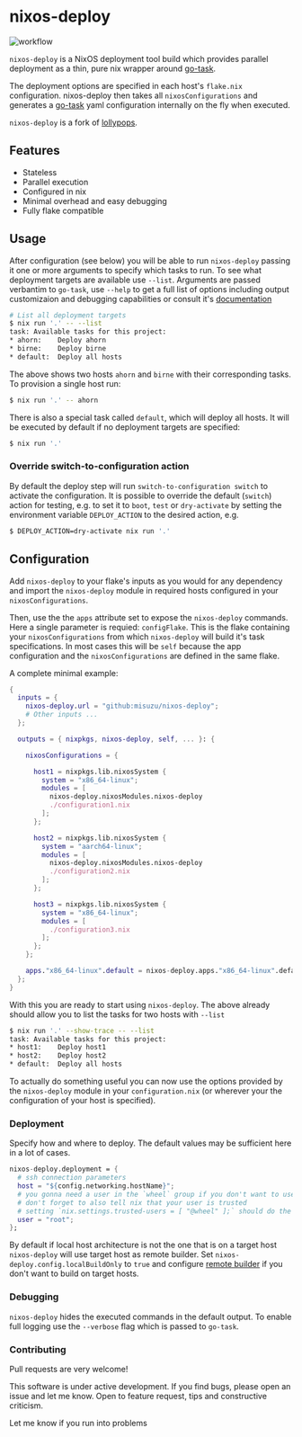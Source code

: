 # nixos-deploy
![workflow](https://github.com/misuzu/nixos-deploy/actions/workflows/nix.yml/badge.svg)

`nixos-deploy` is a NixOS deployment tool build which provides parallel
deployment as a thin, pure nix wrapper around [go-task](https://taskfile.dev/).

The deployment options are specified in each host's `flake.nix`
configuration. nixos-deploy then takes all `nixosConfigurations` and generates a
[go-task](https://taskfile.dev/) yaml configuration internally on the fly when
executed.

`nixos-deploy` is a fork of [lollypops](https://github.com/pinpox/lollypops).

## Features

- Stateless
- Parallel execution
- Configured in nix
- Minimal overhead and easy debugging
- Fully flake compatible

## Usage

After configuration (see below) you will be able to run `nixos-deploy` passing it one
or more arguments to specify which tasks to run. To see what deployment targets
are available use `--list`. Arguments are passed verbantim to `go-task`, use `--help`
to get a full list of options including output customizaion and debugging
capabilities or consult it's [documentation](https://taskfile.dev/usage/)

```sh
# List all deployment targets
$ nix run '.' -- --list
task: Available tasks for this project:
* ahorn:    Deploy ahorn
* birne:    Deploy birne
* default:  Deploy all hosts
```

The above shows two hosts `ahorn` and `birne` with their corresponding tasks.
To provision a single host run:

```sh
$ nix run '.' -- ahorn
```

There is also a special task called `default`, which will deploy all hosts.
It will be executed by default if no deployment targets are specified:

```sh
$ nix run '.'
```

### Override switch-to-configuration action

By default the deploy step will run `switch-to-configuration switch` to activate the
configuration. It is possible to override the default
(`switch`) action for testing, e.g. to set it to `boot`, `test` or
`dry-activate` by setting the environment variable `DEPLOY_ACTION` to the
desired action, e.g.

```sh
$ DEPLOY_ACTION=dry-activate nix run '.'
```

## Configuration

Add `nixos-deploy` to your flake's inputs as you would for any dependency and import
the `nixos-deploy` module in required hosts configured in your `nixosConfigurations`.

Then, use the the `apps` attribute set to expose the `nixos-deploy` commands.
Here a single parameter is requied: `configFlake`. This is the flake containing
your `nixosConfigurations` from which `nixos-deploy` will build it's task
specifications. In most cases this will be `self` because the app configuration
and the `nixosConfigurations` are defined in the same flake.

A complete minimal example:

```nix
{
  inputs = {
    nixos-deploy.url = "github:misuzu/nixos-deploy";
    # Other inputs ...
  };

  outputs = { nixpkgs, nixos-deploy, self, ... }: {

    nixosConfigurations = {

      host1 = nixpkgs.lib.nixosSystem {
        system = "x86_64-linux";
        modules = [
          nixos-deploy.nixosModules.nixos-deploy
          ./configuration1.nix
        ];
      };

      host2 = nixpkgs.lib.nixosSystem {
        system = "aarch64-linux";
        modules = [
          nixos-deploy.nixosModules.nixos-deploy
          ./configuration2.nix
        ];
      };

      host3 = nixpkgs.lib.nixosSystem {
        system = "x86_64-linux";
        modules = [
          ./configuration3.nix
        ];
      };
    };

    apps."x86_64-linux".default = nixos-deploy.apps."x86_64-linux".default { configFlake = self; };
  };
}
```

With this you are ready to start using `nixos-deploy`. The above already should allow
you to list the tasks for two hosts with `--list`

```sh
$ nix run '.' --show-trace -- --list
task: Available tasks for this project:
* host1:    Deploy host1
* host2:    Deploy host2
* default:  Deploy all hosts
```

To actually do something useful you can now use the options provided by the
`nixos-deploy` module in your `configuration.nix` (or wherever your the
configuration of your host is specified).

### Deployment

Specify how and where to deploy. The default values may be sufficient here in
a lot of cases.

```nix
nixos-deploy.deployment = {
  # ssh connection parameters
  host = "${config.networking.hostName}";
  # you gonna need a user in the `wheel` group if you don't want to use root user
  # don't forget to also tell nix that your user is trusted
  # setting `nix.settings.trusted-users = [ "@wheel" ];` should do the trick
  user = "root";
};
```

By default if local host architecture is not the one that is on a target host
`nixos-deploy` will use target host as remote builder.
Set `nixos-deploy.config.localBuildOnly` to `true` and configure [remote builder](https://nixos.org/manual/nix/stable/advanced-topics/distributed-builds.html)
if you don't want to build on target hosts.

### Debugging

`nixos-deploy` hides the executed commands in the default output. To enable full
logging use the `--verbose` flag which is passed to `go-task`.

### Contributing

Pull requests are very welcome!

This software is under active development. If you find bugs, please open an
issue and let me know. Open to feature request, tips and constructive criticism.

Let me know if you run into problems
